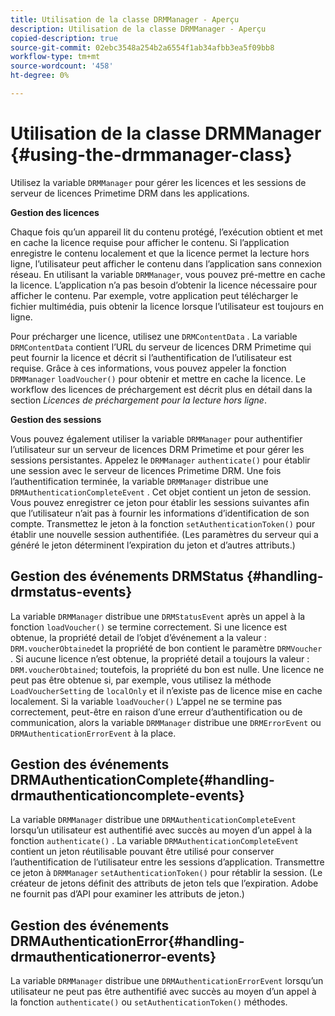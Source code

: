 ```yaml
---
title: Utilisation de la classe DRMManager - Aperçu
description: Utilisation de la classe DRMManager - Aperçu
copied-description: true
source-git-commit: 02ebc3548a254b2a6554f1ab34afbb3ea5f09bb8
workflow-type: tm+mt
source-wordcount: '458'
ht-degree: 0%

---
```


# Utilisation de la classe DRMManager {#using-the-drmmanager-class}

Utilisez la variable `DRMManager` pour gérer les licences et les sessions de serveur de licences Primetime DRM dans les applications.

**Gestion des licences**

Chaque fois qu’un appareil lit du contenu protégé, l’exécution obtient et met en cache la licence requise pour afficher le contenu. Si l’application enregistre le contenu localement et que la licence permet la lecture hors ligne, l’utilisateur peut afficher le contenu dans l’application sans connexion réseau. En utilisant la variable `DRMManager`, vous pouvez pré-mettre en cache la licence. L’application n’a pas besoin d’obtenir la licence nécessaire pour afficher le contenu. Par exemple, votre application peut télécharger le fichier multimédia, puis obtenir la licence lorsque l’utilisateur est toujours en ligne.

Pour précharger une licence, utilisez une `DRMContentData` . La variable `DRMContentData` contient l’URL du serveur de licences DRM Primetime qui peut fournir la licence et décrit si l’authentification de l’utilisateur est requise. Grâce à ces informations, vous pouvez appeler la fonction `DRMManager` `loadVoucher()` pour obtenir et mettre en cache la licence. Le workflow des licences de préchargement est décrit plus en détail dans la section *Licences de préchargement pour la lecture hors ligne*.

**Gestion des sessions**

Vous pouvez également utiliser la variable `DRMManager` pour authentifier l’utilisateur sur un serveur de licences DRM Primetime et pour gérer les sessions persistantes. Appelez le `DRMManager` `authenticate()` pour établir une session avec le serveur de licences Primetime DRM. Une fois l’authentification terminée, la variable `DRMManager` distribue une `DRMAuthenticationCompleteEvent` . Cet objet contient un jeton de session. Vous pouvez enregistrer ce jeton pour établir les sessions suivantes afin que l’utilisateur n’ait pas à fournir les informations d’identification de son compte. Transmettez le jeton à la fonction `setAuthenticationToken()` pour établir une nouvelle session authentifiée. (Les paramètres du serveur qui a généré le jeton déterminent l’expiration du jeton et d’autres attributs.)

## Gestion des événements DRMStatus {#handling-drmstatus-events}

La variable `DRMManager` distribue une `DRMStatusEvent` après un appel à la fonction `loadVoucher()` se termine correctement. Si une licence est obtenue, la propriété detail de l’objet d’événement a la valeur : `DRM.voucherObtained`et la propriété de bon contient le paramètre `DRMVoucher` . Si aucune licence n’est obtenue, la propriété detail a toujours la valeur : `DRM.voucherObtained`; toutefois, la propriété du bon est nulle. Une licence ne peut pas être obtenue si, par exemple, vous utilisez la méthode `LoadVoucherSetting` de `localOnly` et il n’existe pas de licence mise en cache localement. Si la variable `loadVoucher()` L’appel ne se termine pas correctement, peut-être en raison d’une erreur d’authentification ou de communication, alors la variable `DRMManager` distribue une `DRMErrorEvent` ou `DRMAuthenticationErrorEvent` à la place.

## Gestion des événements DRMAuthenticationComplete{#handling-drmauthenticationcomplete-events}

La variable `DRMManager` distribue une `DRMAuthenticationCompleteEvent` lorsqu’un utilisateur est authentifié avec succès au moyen d’un appel à la fonction `authenticate()` . La variable `DRMAuthenticationCompleteEvent` contient un jeton réutilisable pouvant être utilisé pour conserver l’authentification de l’utilisateur entre les sessions d’application. Transmettre ce jeton à `DRMManager` `setAuthenticationToken()` pour rétablir la session. (Le créateur de jetons définit des attributs de jeton tels que l’expiration. Adobe ne fournit pas d’API pour examiner les attributs de jeton.)

## Gestion des événements DRMAuthenticationError{#handling-drmauthenticationerror-events}

La variable `DRMManager` distribue une `DRMAuthenticationErrorEvent` lorsqu’un utilisateur ne peut pas être authentifié avec succès au moyen d’un appel à la fonction `authenticate()` ou `setAuthenticationToken()` méthodes.
